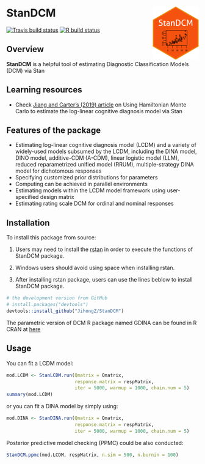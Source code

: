 
# StanDCM <a href='https://www.jihongzhang.org/rpackages/'><img src='man/figures/logo.png' align="right" height="139" /></a>

[![Travis build
status](https://travis-ci.org/JihongZ/StanDCM.svg?branch=master)](https://travis-ci.org/JihongZ/StanDCM)
[![R build
status](https://github.com/JihongZ/StanDCM/workflows/R-CMD-check/badge.svg)](https://github.com/JihongZ/StanDCM/actions)

## Overview

**StanDCM** is a helpful tool of estimating Diagnostic Classification
Models (DCM) via Stan

## Learning resources

  - Check [Jiang and Carter’s (2019)
    article](https://doi.org/10.3758/s13428-018-1069-9) on Using
    Hamiltonian Monte Carlo to estimate the log-linear cognitive
    diagnosis model via Stan

## Features of the package

  - Estimating log-linear cognitive diagnosis model (LCDM) and a variety
    of widely-used models subsumed by the LCDM, including the DINA
    model, DINO model, additive-CDM (A-CDM), linear logistic model
    (LLM), reduced reparametrized unified model (RRUM),
    multiple-strategy DINA model for dichotomous responses
  - Specifying customized prior distributions for parameters
  - Computing can be achieved in parallel environments
  - Estimating models within the LCDM model framework using
    user-specified design matrix
  - Estimating rating scale DCM for ordinal and nominal responses

## Installation

To install this package from source:

1)  Users may need to install the
    [rstan](https://github.com/stan-dev/rstan/wiki/RStan-Getting-Started)
    in order to execute the functions of StanDCM package.

2)  Windows users should avoid using space when installing rstan.

3)  After installing rstan package, users can use the lines beblow to
    install StanDCM package.

<!-- end list -->

``` r
# the development version from GitHub
# install.packages("devtools")
devtools::install_github("JihongZ/StanDCM")
```

The parametric version of DCM R package named GDINA can be found in R
CRAN at [here](https://CRAN.R-project.org/package=GDINA)

## Usage

You can fit a LCDM model:

``` r
mod.LCDM <- StanLCDM.run(Qmatrix = Qmatrix,
                         response.matrix = respMatrix,
                         iter = 5000, warmup = 1000, chain.num = 5)
summary(mod.LCDM)
```

or you can fit a DINA model by simply using:

``` r
mod.DINA <- StanDINA.run(Qmatrix = Qmatrix,
                         response.matrix = respMatrix,
                         iter = 5000, warmup = 1000, chain.num = 5)
```

Posterior predictive model checking (PPMC) could be also conducted:

``` r
StanDCM.ppmc(mod.LCDM, respMatrix, n.sim = 500, n.burnin = 100)
```
